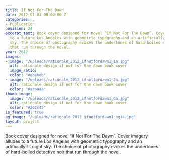 ```yaml
---
title: If Not For The Dawn
date: 2012-01-01 00:00:00 Z
categories:
- Publication
position: 24
excerpt_text: Book cover designed for novel “If Not For The Dawn”. Cover imagery alludes
  to a future Los Angeles with geometric typography and an artificially-lit night
  sky. The choice of photography evokes the undertones of hard-boiled detective noir
  that run through the novel.
year: 2012
images:
- image: "/uploads/rationale_2012_ifnotfordawn1_1a.jpg"
  alt: rationale design if not for the dawn book cover
  image_ratio: 
  color: "#ebebeb"
- image: "/uploads/rationale_2012_ifnotfordawn1_2a.jpg"
  alt: rationale design if not for the dawn book cover
  color: "#aaaaaa"
thumb_image:
  image: "/uploads/rationale_2012_ifnotfordawn1_0a.jpg"
  alt: rationale design if not for the dawn book cover
  color: "#202c42"
is_featured: true
og_image: "/uploads/rationale_2012_ifnotfordawn1_og1a.jpg"
layout: project
---
```


Book cover designed for novel “If Not For The Dawn”. Cover imagery alludes to a future Los Angeles with geometric typography and an artificially-lit night sky. The choice of photography evokes the undertones of hard-boiled detective noir that run through the novel.